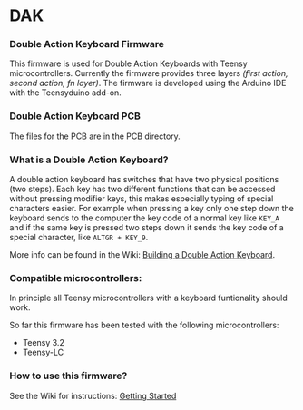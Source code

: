 # DAK
### Double Action Keyboard Firmware

This firmware is used for Double Action Keyboards with Teensy microcontrollers. 
Currently the firmware provides three layers _(first action, second action, fn layer)_.
The firmware is developed using the Arduino IDE with the Teensyduino add-on.

### Double Action Keyboard PCB
The files for the PCB are in the PCB directory.

### What is a Double Action Keyboard?
A double action keyboard has switches that have two physical positions (two steps). Each key has two different functions that can be accessed without pressing modifier keys, this makes especially typing of special characters easier. For example when pressing a key 
only one step down the keyboard sends to the computer the key code of a normal key like `KEY_A` and if the same key is 
pressed two steps down it sends the key code of a special character, like `ALTGR + KEY_9`. 

More info can be found in the Wiki: [Building a Double Action Keyboard](https://github.com/jlidauer/DAK/wiki/Building-a-Double-Action-Keyboard).

### Compatible microcontrollers:
In principle all Teensy microcontrollers with a keyboard funtionality should work.

So far this firmware has been tested with the following microcontrollers:
- Teensy 3.2
- Teensy-LC

### How to use this firmware?
See the Wiki for instructions: [Getting Started](https://github.com/jlidauer/DAK/wiki/Getting-Started)

     
    
